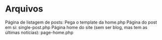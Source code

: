 # Arquivos

Página de listagem de posts: Pega o template da home.php
Página do post em si: single-post.php
Página home do site (sem ser blog, mas tem as últimas notícias): page-home.php
